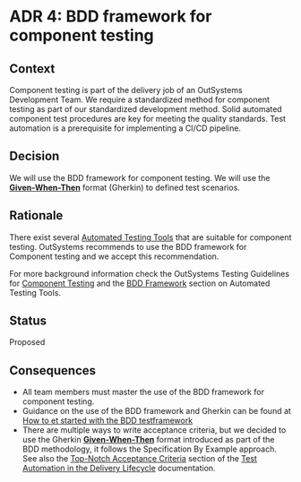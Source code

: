 # ADR 4: BDD framework for component testing
## Context
Component testing is part of the delivery job of an OutSystems Development Team. We require a standardized method for component testing as part of our standardized development method.
Solid automated component test procedures are key for meeting the quality standards.
Test automation is a prerequisite for implementing a CI/CD pipeline.

## Decision
We will use the BDD framework for component testing. We will use the [**Given-When-Then**](https://www.agilealliance.org/glossary/gwt) format (Gherkin) to defined test scenarios.

## Rationale
There exist several [Automated Testing Tools](https://success.outsystems.com/Documentation/Best_Practices/OutSystems_Testing_Guidelines/Automated_Testing_Tools) that are suitable for component testing. OutSystems recommends to use the BDD framework for Component testing and we accept this recommendation.

For more background information check the OutSystems Testing Guidelines for [Component Testing](https://success.outsystems.com/Documentation/Best_Practices/OutSystems_Testing_Guidelines/Component_Testing)
and the [BDD Framework](https://success.outsystems.com/Documentation/Best_Practices/OutSystems_Testing_Guidelines/Automated_Testing_Tools#BDDFramework_(Forge_Component)) section on Automated Testing Tools.

## Status
Proposed

<!--
[Proposed | Accepted | Deprecated | Superseded]
If deprecated, indicate why. If superseded, include a link to the new ADR.
-->

## Consequences
- All team members must master the use of the BDD framework for component testing.
- Guidance on the use of the BDD framework and Gherkin can be found at [How to et started with the BDD testframework](How-to-get-started-with-the-BDD-testframework.md)
- There are multiple ways to write acceptance criteria, but we decided to use the Gherkin [**Given-When-Then**](https://www.agilealliance.org/glossary/gwt) format introduced as part of the BDD methodology, it follows the Specification By Example approach. See also the [Top-Notch Acceptance Criteria](https://success.outsystems.com/Documentation/11/Managing_the_Applications_Lifecycle/Test_Automation_in_the_Delivery_Lifecycle#Top-Notch_Acceptance_Criteria) section of the [Test Automation in the Delivery Lifecycle](https://success.outsystems.com/Documentation/11/Managing_the_Applications_Lifecycle/Test_Automation_in_the_Delivery_Lifecycle) documentation.
